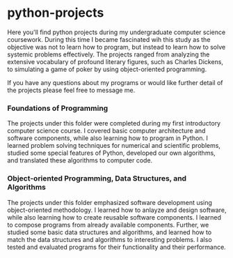 # python-projects

Here you'll find python projects during my undergraduate computer science coursework. During this time I became fascinated wih this study as the objective was not to learn how to program, but instead to learn how to solve systemic problems effectively. The projects ranged from analyzing the extensive vocabulary of profound literary figures, such as Charles Dickens, to simulating a game of poker by using object-oriented programming.

If you have any questions about my programs or would like further detail of the projects please feel free to message me. 

### Foundations of Programming
The projects under this folder were completed during my first introductory computer science course. I covered basic computer architecture and software components, while also learning how to program in Python.
I learned problem solving techniques for numerical and scientific problems, studied some special features of Python, developed our own algorithms, and translated these algorithms to computer code.


### Object-oriented Programming, Data Structures, and Algorithms
The projects under this folder emphasized software development using object-oriented methodology.
I learned how to anlayze and design software, while also learning how to create reusable software components. I learned to 
compose programs from already available components. Further, we studied some basic data structures and algorithms, and learned how to match the data structures and algorithms
to interesting problems. I also tested and evaluated programs for their functionality and their performance.
